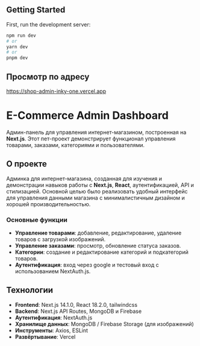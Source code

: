 ## Getting Started

First, run the development server:

```bash
npm run dev
# or
yarn dev
# or
pnpm dev
```

## Просмотр по адресу

https://shop-admin-inky-one.vercel.app

# E-Commerce Admin Dashboard

Админ-панель для управления интернет-магазином, построенная на **Next.js**. Этот пет-проект демонстрирует функционал управления товарами, заказами, категориями и пользователями.

## О проекте

Админка для интернет-магазина, созданная для изучения и демонстрации навыков работы с **Next.js**, **React**, аутентификацией, API и стилизацией. Основной целью было реализовать удобный интерфейс для управления данными магазина с минималистичным дизайном и хорошей производительностью.

### Основные функции
- **Управление товарами**: добавление, редактирование, удаление товаров с загрузкой изображений.
- **Управление заказами**: просмотр, обновление статуса заказов.
- **Категории**: создание и редактирование категорий и подкатегорий товаров.
- **Аутентификация**: вход через google и тестовый вход с использованием NextAuth.js.

## Технологии

- **Frontend**: Next.js 14.1.0, React 18.2.0, tailwindcss
- **Backend**: Next.js API Routes, MongoDB и Firebase
- **Аутентификация**: NextAuth.js
- **Хранилище данных**: MongoDB / Firebase Storage (для изображений)
- **Инструменты**: Axios, ESLint
- **Развёртывание**: Vercel